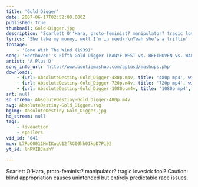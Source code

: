 ```yaml
---
title: 'Gold Digger'
date: 2007-06-17T02:52:00.000Z
published: true
thumbnail: Gold-Digger.jpg
description: 'Scarlett O''Hara, proto-feminist? manipulator? tragic lovesick fool? Caution: blind appropriation causes unintended but entirely predictable race issues.'
lyrics: "She take my money, well I'm in need\r\nYeah she's a triflin' friend indeed\r\n\r\nNow I ain't sayin' she a gold digger (When I'm in need)\r\nBut she ain't messin' wit no broke broke (She steal me money)\r\nNow I ain't sayin' she a gold digger (When I'm in need)\r\nBut she ain't messin' wit no broke broke (I gotta leave)\r\nGet down girl, go 'head get down (I gotta leave)\r\nGet down girl, go 'head get down (I gotta leave)\r\nGet down girl, go 'head get down (I gotta leave)\r\nGet down girl, go 'head\r\n\r\nSerena\r\nTrina, Jennifer Lopez, four kids\r\nAn' I gotta take all they bad ***\r\nget ya kids but then they got they friends\r\nI pulled up in the Benz, they all got up in\r\nWe all went to din and then I had to pay\r\nIf you messin' with this girl then you betta' be paid\r\nYou know why\r\nTake too much to touch her\r\nFrom what I heard she got a baby by Busta\r\nMy best friend say she used to f*** with Usher\r\nI don't care what none of y'all say I still love her\r\n\r\nNow I ain't sayin' she a gold digger\r\nBut she ain't messin' wit no broke broke\r\nNow I ain't sayin' she a gold digger\r\nBut she ain't messin' wit no broke niggas\r\nGet down girl, go 'head get down\r\nGet down girl, go 'head get down\r\nGet down girl, go 'head get down\r\nGet down girl, go 'head\r\n\r\n18 years, 18 years\r\nShe got one of yo' kids, got you for 18 years\r\nI know somebody payin' child support for one of his kids\r\nHis baby momma's car crib is bigger than his\r\nYou will see him on TV, any given Sunday\r\nWin the Superbowl and drive off in a Hyundai\r\nShe was supposed to buy ya shorty Tyco with ya money\r\nShe went to the doctor got lipo with ya money\r\nShe walkin' around lookin' like Michael with ya money\r\nShoulda' got that insured, GEICO for ya moneeey(your money)\r\nIf you ain't no punk holla' we want pre-nup\r\nWE WANT PRE-NUP!, yeah\r\nIt's something that you need to have\r\n'Cause when she leave yo' ass she gon' leave with half\r\n18 years, 18 years\r\nAnd on her 18th birthday, he found out it wasn't his?\r\n\r\nNow I ain't sayin' she a gold digger\r\nBut she ain't messin' wit no broke broke\r\nNow I ain't sayin' she a gold digger\r\nBut she ain't messin' wit no broke niggas\r\nGet down girl, go 'head get down\r\nGet down girl, go 'head get down\r\nGet down girl, go 'head get down\r\nGet down girl, go 'head\r\n\r\nNow I ain't sayin' you a gold digger, you got needs\r\nYou want a dude to smoke, but he can't buy weed\r\nBut while y'all washin', watch him\r\nHe gon' make a Benz out of that Datsun\r\nHe got that ambition, baby look in his eyes\r\nThis week he's moppin' floors, next week it's the fries\r\nSo, stick by his side\r\nI know his dude's ballin', and yeah that's nice\r\nAnd they gon' keep callin' and tryin'\r\nBut you stay right, girl\r\nBut when you get on, he leave yo' ass for a white girl\r\n\r\nGet down girl, go 'head get down\r\nGet down girl, go 'head get down\r\nGet down girl, go 'head get down\r\nGet down girl, go 'head\r\n\r\n[\"Frankly my dear, I don't give a damn\"]"
footage:
    - 'Gone With The Wind (1939)'
song: 'Beethoven''s Fifth Gold Digger (KANYE WEST vs. BEETHOVEN vs. WALTER MURPHY)'
artist: 'A Plus D'
song_info_url: 'http://www.bootiemashup.com/aplusd/mashups.php'
downloads:
    - {url: AbsoluteDestiny-Gold_Digger-480p.m4v, title: '480p mp4', width: 640, height: 480, mimetype: video/mp4}
    - {url: AbsoluteDestiny-Gold_Digger-720p.m4v, title: '720p mp4', width: 640, height: 480, mimetype: video/mp4}
    - {url: AbsoluteDestiny-Gold_Digger-1080p.m4v, title: '1080p mp4', width: 640, height: 480, mimetype: video/mp4}
srt: null
sd_stream: AbsoluteDestiny-Gold_Digger-480p.m4v
svg: AbsoluteDestiny-Gold_Digger.svg
bgimg: AbsoluteDestiny-Gold_Digger.jpg
hd_stream: null
tags:
    - liveaction
    - spoilers
vid_id: '041'
mux: L7RoO0011MnIKuqU12fRG00hh01kpD7Pi92
yt_id: lnRVIBJmshY

---
```

Scarlett O'Hara, proto-feminist? manipulator? tragic lovesick fool? Caution: blind appropriation causes unintended but entirely predictable race issues.